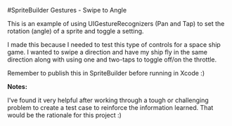 #SpriteBuilder Gestures - Swipe to Angle

This is an example of using UIGestureRecognizers (Pan and Tap) to set the rotation (angle) of a sprite and toggle a setting.

I made this because I needed to test this type of controls for a space ship game. I wanted to swipe a direction and have my ship fly in the same direction along with using one and two-taps to toggle off/on the throttle.

Remember to publish this in SpriteBuilder before running in Xcode :)

**Notes:**

I’ve found it very helpful after working through a tough or challenging problem to create a test case to reinforce the information learned. That would be the rationale for this project :)
